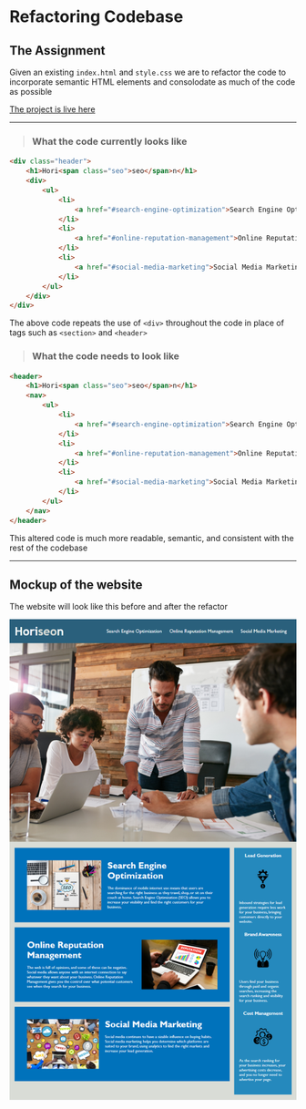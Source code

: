 # Refactoring Codebase
## The Assignment

Given an existing `index.html` and `style.css` we are to refactor the code to incorporate semantic HTML elements and consolodate as much of the code as possible 

[The project is live here](https://rgarrettlee.github.io/module-1-challenge)

---

> ### What the code currently looks like

```html
<div class="header">
    <h1>Hori<span class="seo">seo</span>n</h1>
    <div>
        <ul>
            <li>
                <a href="#search-engine-optimization">Search Engine Optimization</a>
            </li>
            <li>
                <a href="#online-reputation-management">Online Reputation Management</a>
            </li>
            <li>
                <a href="#social-media-marketing">Social Media Marketing</a>
            </li>
        </ul>
    </div>
</div>
```

The above code repeats the use of `<div>` throughout the code in place of tags such as `<section>` and `<header>`

> ### What the code needs to look like

```html
<header>
    <h1>Hori<span class="seo">seo</span>n</h1>
    <nav>
        <ul>
            <li>
                <a href="#search-engine-optimization">Search Engine Optimization</a>
            </li>
            <li>
                <a href="#online-reputation-management">Online Reputation Management</a>
            </li>
            <li>
                <a href="#social-media-marketing">Social Media Marketing</a>
            </li>
        </ul>
    </nav>
</header>
```
This altered code is much more readable, semantic, and consistent with the rest of the codebase

---

## Mockup of the website

The website will look like this before and after the refactor

![website mockup](./assets/images/01-html-css-git-homework-demo.png)